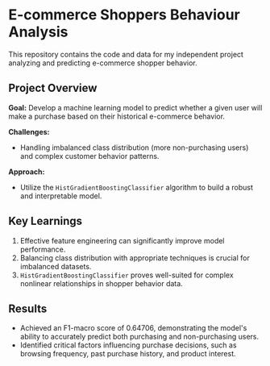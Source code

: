 # E-commerce Shoppers Behaviour Analysis

This repository contains the code and data for my independent project analyzing and predicting e-commerce shopper behavior.

## Project Overview

**Goal:** Develop a machine learning model to predict whether a given user will make a purchase based on their historical e-commerce behavior.

**Challenges:**
- Handling imbalanced class distribution (more non-purchasing users) and complex customer behavior patterns.

**Approach:**
- Utilize the `HistGradientBoostingClassifier` algorithm to build a robust and interpretable model.

## Key Learnings

1. Effective feature engineering can significantly improve model performance.
2. Balancing class distribution with appropriate techniques is crucial for imbalanced datasets.
3. `HistGradientBoostingClassifier` proves well-suited for complex nonlinear relationships in shopper behavior data.

## Results

- Achieved an F1-macro score of 0.64706, demonstrating the model's ability to accurately predict both purchasing and non-purchasing users.
- Identified critical factors influencing purchase decisions, such as browsing frequency, past purchase history, and product interest.
